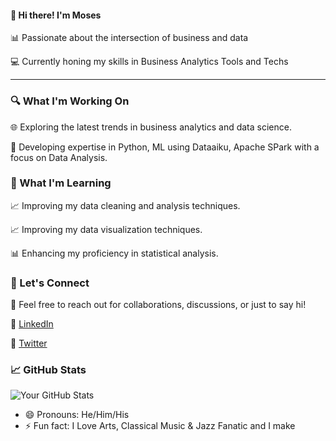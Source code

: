 <html>
<!--**MosesKortu/MosesKortu** is a ✨ _special_ ✨ repository because its `README.md` (this file) appears on your GitHub profile.-->

<h4>👋 Hi there! I'm Moses </h4>

📊 Passionate about the intersection of business and data

💻 Currently honing my skills in Business Analytics Tools and Techs

<hr/>

### 🔍 What I'm Working On

🌐 Exploring the latest trends in business analytics and data science.

🚀 Developing expertise in Python, ML using Dataaiku, Apache SPark with a focus on Data Analysis.

### 🌱 What I'm Learning

📈 Improving my data cleaning and analysis techniques.

📈 Improving my data visualization techniques.

📊 Enhancing my proficiency in statistical analysis.

### 🤝 Let's Connect

📧 Feel free to reach out for collaborations, discussions, or just to say hi!

🔗 [LinkedIn](https://www.linkedin.com/in/moses-k-63961b111/)

🔗 [Twitter](https://twitter.com/MosesKortu)

### 📈 GitHub Stats

![Your GitHub Stats](https://github-readme-stats.vercel.app/api?username=your-username&show_icons=true&count_private=true&theme=radical)

<!-- Add any additional sections you'd like to include -->
- 😄 Pronouns: He/Him/His
- ⚡ Fun fact:  I Love Arts, Classical Music & Jazz Fanatic and I make 
</html>
